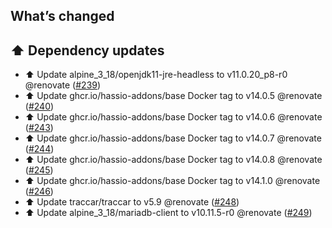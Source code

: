 ## What’s changed

## ⬆️ Dependency updates

- ⬆️ Update alpine_3_18/openjdk11-jre-headless to v11.0.20_p8-r0 @renovate ([#239](https://github.com/hassio-addons/addon-traccar/pull/239))
- ⬆️ Update ghcr.io/hassio-addons/base Docker tag to v14.0.5 @renovate ([#240](https://github.com/hassio-addons/addon-traccar/pull/240))
- ⬆️ Update ghcr.io/hassio-addons/base Docker tag to v14.0.6 @renovate ([#243](https://github.com/hassio-addons/addon-traccar/pull/243))
- ⬆️ Update ghcr.io/hassio-addons/base Docker tag to v14.0.7 @renovate ([#244](https://github.com/hassio-addons/addon-traccar/pull/244))
- ⬆️ Update ghcr.io/hassio-addons/base Docker tag to v14.0.8 @renovate ([#245](https://github.com/hassio-addons/addon-traccar/pull/245))
- ⬆️ Update ghcr.io/hassio-addons/base Docker tag to v14.1.0 @renovate ([#246](https://github.com/hassio-addons/addon-traccar/pull/246))
- ⬆️ Update traccar/traccar to v5.9 @renovate ([#248](https://github.com/hassio-addons/addon-traccar/pull/248))
- ⬆️ Update alpine_3_18/mariadb-client to v10.11.5-r0 @renovate ([#249](https://github.com/hassio-addons/addon-traccar/pull/249))
